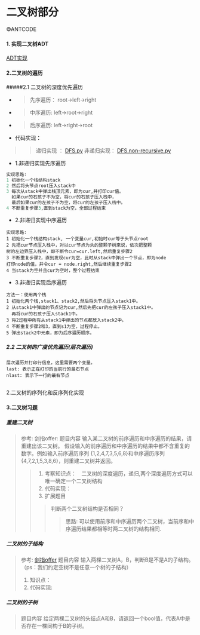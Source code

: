 二叉树部分
===================

©ANTCODE

#### 1. 实现二叉树ADT
[ADT实现]()

#### 2.二叉树的遍历
#####2.1 二叉树的深度优先遍历
   - > 先序遍历： root->left->right
   - > 中序遍历: left->root->right
   - > 后序遍历: left->right->root   
   - 代码实现：
   >> 递归实现 ： [DFS.py]()
   >> 非递归实现： [DFS.non-recursive.py]()
- 1.非递归实现先序遍历
```python
实现思路:
1 初始化一个栈结构stack
2 然后将头节点root压入stack中
3 每次从stack中弹出栈顶元素，即为cur,并打印cur值。
  如果cur的右孩子不为空，将cur的右孩子压入栈中，
  最后如果cur的左孩子不为空，将cur的左孩子压入栈中。
4 不断重复步骤3,直到stack为空，全部过程结束

```  
-  2.非递归实现中序遍历
```text
实现思路:
1 初始化一个栈结构stack, 一个变量cur,初始时cur等于头节点root
2 先把cur节点压入栈中，对以cur节点为头的整颗子树来说，依次把整颗
树的左边界压入栈中，即不断令cur=cur.left,然后重复步骤2
3 不断重复步骤2，直到发现cur为空，此时从stack中弹出一个节点，即为node
打印node的值，并令cur = node.right,然后继续重复步骤2
4 当stack为空并且cur为空时，整个过程结束
```
-  3.非递归实现后序遍历
```text
方法一：使用两个栈
1 初始化两个栈,stack1、stack2,然后将头节点压入stack1中。
2 从stack1中弹出的节点记为cur,然后先把cur的左孩子压入stack1中。
  再将cur的右孩子压入stack1中。
3 将2过程中所有从stack1中弹出的节点都放入stack2中。
4 不断重复步骤2和3，直到s1为空，过程停止。
5 弹出stack2中元素，即为后序遍历顺序。
```
   
##### 2.2 二叉树的广度优先遍历(层次遍历)
```text
层次遍历并打印行信息，这里需要两个变量。
last: 表示正在打印的当前行的最右节点
nlast: 表示下一行的最右节点


```


2.二叉树的序列化和反序列化实现


#### 3.二叉树习题

##### 重建二叉树
> 参考: 剑指offer:
> 题目内容
输入某二叉树的前序遍历和中序遍历的结果，请重建出该二叉树。
假设输入的前序遍历和中序遍历的结果中都不含重复的数字。例如输入前序遍历序列
{1,2,4,7,3,5,6,8}和中序遍历序列{4,7,2,1,5,3,8,6}，则重建二叉树并返回。
>> 1. 考察知识点：　二叉树的深度遍历，递归,两个深度遍历方式可以唯一确定一个二叉树结构
>> 2. 代码实现：
>> 3. 扩展题目
>>> 判断两个二叉树结构是否相同？
>>>> 思路: 可以使用前序和中序遍历两个二叉树，当前序和中序遍历结果都相等时两二叉树的结构相同.

##### 二叉树的子结构
> 参考: [剑指offer]()
> 题目内容
输入两棵二叉树A，B，判断B是不是A的子结构。（ps：我们约定空树不是任意一个树的子结构）
> 1. 知识点：
> 2. 代码实现:

##### 二叉树的子树
> 题目内容
给定两棵二叉树的头结点A和B，请返回一个bool值，代表A中是否存在一棵同构于B的子树。
  

